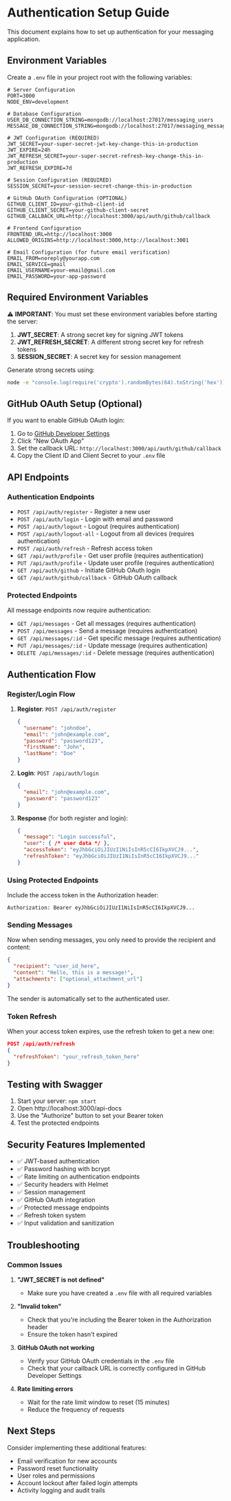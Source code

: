 # Authentication Setup Guide

This document explains how to set up authentication for your messaging application.

## Environment Variables

Create a `.env` file in your project root with the following variables:

```env
# Server Configuration
PORT=3000
NODE_ENV=development

# Database Configuration
USER_DB_CONNECTION_STRING=mongodb://localhost:27017/messaging_users
MESSAGE_DB_CONNECTION_STRING=mongodb://localhost:27017/messaging_messages

# JWT Configuration (REQUIRED)
JWT_SECRET=your-super-secret-jwt-key-change-this-in-production
JWT_EXPIRE=24h
JWT_REFRESH_SECRET=your-super-secret-refresh-key-change-this-in-production
JWT_REFRESH_EXPIRE=7d

# Session Configuration (REQUIRED)
SESSION_SECRET=your-session-secret-change-this-in-production

# GitHub OAuth Configuration (OPTIONAL)
GITHUB_CLIENT_ID=your-github-client-id
GITHUB_CLIENT_SECRET=your-github-client-secret
GITHUB_CALLBACK_URL=http://localhost:3000/api/auth/github/callback

# Frontend Configuration
FRONTEND_URL=http://localhost:3000
ALLOWED_ORIGINS=http://localhost:3000,http://localhost:3001

# Email Configuration (for future email verification)
EMAIL_FROM=noreply@yourapp.com
EMAIL_SERVICE=gmail
EMAIL_USERNAME=your-email@gmail.com
EMAIL_PASSWORD=your-app-password
```

## Required Environment Variables

⚠️ **IMPORTANT**: You must set these environment variables before starting the server:

1. **JWT_SECRET**: A strong secret key for signing JWT tokens
2. **JWT_REFRESH_SECRET**: A different strong secret key for refresh tokens
3. **SESSION_SECRET**: A secret key for session management

Generate strong secrets using:
```bash
node -e "console.log(require('crypto').randomBytes(64).toString('hex'))"
```

## GitHub OAuth Setup (Optional)

If you want to enable GitHub OAuth login:

1. Go to [GitHub Developer Settings](https://github.com/settings/developers)
2. Click "New OAuth App"
3. Set the callback URL: `http://localhost:3000/api/auth/github/callback`
4. Copy the Client ID and Client Secret to your `.env` file

## API Endpoints

### Authentication Endpoints

- `POST /api/auth/register` - Register a new user
- `POST /api/auth/login` - Login with email and password
- `POST /api/auth/logout` - Logout (requires authentication)
- `POST /api/auth/logout-all` - Logout from all devices (requires authentication)
- `POST /api/auth/refresh` - Refresh access token
- `GET /api/auth/profile` - Get user profile (requires authentication)
- `PUT /api/auth/profile` - Update user profile (requires authentication)
- `GET /api/auth/github` - Initiate GitHub OAuth login
- `GET /api/auth/github/callback` - GitHub OAuth callback

### Protected Endpoints

All message endpoints now require authentication:
- `GET /api/messages` - Get all messages (requires authentication)
- `POST /api/messages` - Send a message (requires authentication)
- `GET /api/messages/:id` - Get specific message (requires authentication)
- `PUT /api/messages/:id` - Update message (requires authentication)
- `DELETE /api/messages/:id` - Delete message (requires authentication)

## Authentication Flow

### Register/Login Flow

1. **Register**: `POST /api/auth/register`
   ```json
   {
     "username": "johndoe",
     "email": "john@example.com",
     "password": "password123",
     "firstName": "John",
     "lastName": "Doe"
   }
   ```

2. **Login**: `POST /api/auth/login`
   ```json
   {
     "email": "john@example.com",
     "password": "password123"
   }
   ```

3. **Response** (for both register and login):
   ```json
   {
     "message": "Login successful",
     "user": { /* user data */ },
     "accessToken": "eyJhbGciOiJIUzI1NiIsInR5cCI6IkpXVCJ9...",
     "refreshToken": "eyJhbGciOiJIUzI1NiIsInR5cCI6IkpXVCJ9..."
   }
   ```

### Using Protected Endpoints

Include the access token in the Authorization header:

```
Authorization: Bearer eyJhbGciOiJIUzI1NiIsInR5cCI6IkpXVCJ9...
```

### Sending Messages

Now when sending messages, you only need to provide the recipient and content:

```json
{
  "recipient": "user_id_here",
  "content": "Hello, this is a message!",
  "attachments": ["optional_attachment_url"]
}
```

The sender is automatically set to the authenticated user.

### Token Refresh

When your access token expires, use the refresh token to get a new one:

```json
POST /api/auth/refresh
{
  "refreshToken": "your_refresh_token_here"
}
```

## Testing with Swagger

1. Start your server: `npm start`
2. Open http://localhost:3000/api-docs
3. Use the "Authorize" button to set your Bearer token
4. Test the protected endpoints

## Security Features Implemented

- ✅ JWT-based authentication
- ✅ Password hashing with bcrypt
- ✅ Rate limiting on authentication endpoints
- ✅ Security headers with Helmet
- ✅ Session management
- ✅ GitHub OAuth integration
- ✅ Protected message endpoints
- ✅ Refresh token system
- ✅ Input validation and sanitization

## Troubleshooting

### Common Issues

1. **"JWT_SECRET is not defined"**
   - Make sure you have created a `.env` file with all required variables

2. **"Invalid token"**
   - Check that you're including the Bearer token in the Authorization header
   - Ensure the token hasn't expired

3. **GitHub OAuth not working**
   - Verify your GitHub OAuth credentials in the `.env` file
   - Check that your callback URL is correctly configured in GitHub Developer Settings

4. **Rate limiting errors**
   - Wait for the rate limit window to reset (15 minutes)
   - Reduce the frequency of requests

## Next Steps

Consider implementing these additional features:
- Email verification for new accounts
- Password reset functionality
- User roles and permissions
- Account lockout after failed login attempts
- Activity logging and audit trails 